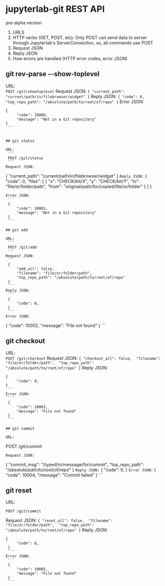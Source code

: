 # jupyterlab-git REST API
pre-alpha version
1. URLS
2. HTTP verbs (GET, POST, etc): Only POST can send data to server through Jupyterlab's ServerConnection, so, all commands use POST
3. Request JSON
4. Reply JSON
5. How errors are handled (HTTP error codes, error JSON)


## git rev-parse --show-toplevel

URL:  
    ```
    POST /git/showtoplevel
    ```
Request JSON:
    ```
    {
        "current_path": "current/path/in/filebrowser/widget"
    }
    ```
Reply JSON:
    ```
    {
        "code": 0,
        "top_repo_path": "/absolute/path/to/root/of/repo"
    }
    ```
Error JSON:
   ```
   {
        "code": 10000,
        "message": "Not in a Git repository"
   }
    ```


## git status

URL:  
    ```
    POST /git/status
    ```
Request JSON:
   ```
   {
        "current_path": "current/path/in/filebrowser/widget"
   }
    ```
Reply JSON:
    ```
    {
        "code": 0,
        "files": [
            {
                "x": "CHECK/bit/X",
                "y": "CHECK/bit/Y",
                "to": "file/or/folder/path",
                "from": "original/path/for/copied/file/or/folder"
            }
        ]
    }
   ```
Error JSON:
    ```
    {
        "code": 10001,
        "message": "Not in a Git repository"
    }
    ```

## git add

URL:  
    ```
    POST /git/add
    ```
Request JSON:
    ```
    {
        "add_all": false, 
        "filename": "file/or/folder/path", 
        "top_repo_path": "/absolute/path/to/root/of/repo"
    }
    ```
Reply JSON:
    ```
    {
        "code": 0,
    }
    ```
Error JSON:
   ```
   {
        "code": 10002,
        "message": "File not found"
   }
    ```

## git checkout

URL:  
    ```
    POST /git/checkout
    ```
Request JSON:
    ```
    {
        "checkout_all": false, 
        "filename": "file/or/folder/path", 
        "top_repo_path": "/absolute/path/to/root/of/repo"
    }
    ```
Reply JSON:
   ```
   {
        "code": 0,
   }
    ```
Error JSON:
    ```
    {
        "code": 10003,
        "message": "File not found"
    }
    ```

## git commit

URL:  
   ```
   POST /git/commit
   ```
Request JSON:
   ```
   {
        "commit_msg": "/typed/in/message/for/commit", 
        "top_repo_path": "/absolute/path/to/root/of/repo"
   }
    ```
Reply JSON:
    ```
    {
        "code": 0,
    }
    ```
Error JSON:
    ```
    {
        "code": 10004,
        "message": "Commit failed"
    }
    ```

## git reset

URL:  
   ```
   POST /git/commit
   ```
Request JSON:
    ```
    {
        "reset_all": false, 
        "filename": "file/or/folder/path", 
        "top_repo_path": "/absolute/path/to/root/of/repo"
    }
    ```
Reply JSON:
   ```
   {
        "code": 0,
    }
    ```
Error JSON:
    ```
    {
        "code": 10005,
        "message": "File not found"
    }
    ```

